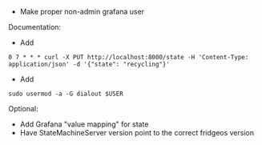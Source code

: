 - Make proper non-admin grafana user

Documentation:
- Add 
```
0 7 * * * curl -X PUT http://localhost:8000/state -H 'Content-Type: application/json' -d '{"state": "recycling"}'
```
- Add
```
sudo usermod -a -G dialout $USER
```

Optional:
- Add Grafana "value mapping" for state
- Have StateMachineServer version point to the correct fridgeos version
